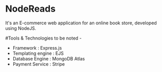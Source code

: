 # NodeReads

It's an E-commerce web application for an online book store, developed using NodeJS.

#Tools & Technologies to be noted -
- Framework : Express.js
- Templating engine : EJS 
- Database Engine : MongoDB Atlas
- Payment Service : Stripe
